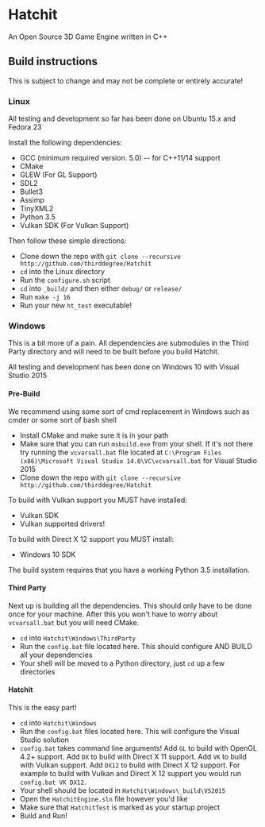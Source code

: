 # Hatchit
An Open Source 3D Game Engine written in C++

## Build instructions

This is subject to change and may not be complete or entirely accurate!

### Linux

All testing and development so far has been done on Ubuntu 15.x and Fedora 23

Install the following dependencies:
* GCC (minimum required version. 5.0) -- for C++11/14 support
* CMake
* GLEW 		(For GL Support)
* SDL2
* Bullet3
* Assimp
* TinyXML2
* Python 3.5
* Vulkan SDK 	(For Vulkan Support)

Then follow these simple directions:
* Clone down the repo with `git clone --recursive http://github.com/thirddegree/Hatchit`
* `cd` into the Linux directory
* Run the `configure.sh` script
* `cd` into `_build/` and then either `debug/` or `release/`
* Run `make -j 16`
* Run your new `ht_test` executable!

### Windows

This is a bit more of a pain. All dependencies are submodules in the Third Party
directory and will need to be built before you build Hatchit.

All testing and development has been done on Windows 10 with Visual Studio 2015

#### Pre-Build
We recommend using some sort of cmd replacement in Windows such as cmder or some sort of bash shell
* Install CMake and make sure it is in your path
* Make sure that you can run `msbuild.exe` from your shell. If it's not there try running the `vcvarsall.bat` file located at `C:\Program Files (x86)\Microsoft Visual Studio 14.0\VC\vcvarsall.bat` for Visual Studio 2015
* Clone down the repo with `git clone --recursive http://github.com/thirddegree/Hatchit`

To build with Vulkan support you MUST have installed:
* Vulkan SDK
* Vulkan supported drivers!

To build with Direct X 12 support you MUST install:
* Windows 10 SDK

The build system requires that you have a working Python 3.5 installation.

#### Third Party
Next up is building all the dependencies. This should only have to be done once for your machine. After this you won't have to worry about `vcvarsall.bat` but you will need CMake.

* `cd` into `Hatchit\Windows\ThirdParty`
* Run the `config.bat` file located here. This should configure AND BUILD all your dependencies
* Your shell will be moved to a Python directory, just `cd` up a few directories

#### Hatchit
This is the easy part!

* `cd` into `Hatchit\Windows`
* Run the `config.bat` files located here. This will configure the Visual Studio solution
* `config.bat` takes command line arguments! Add `GL` to build with OpenGL 4.2+ support. Add `DX` to build with Direct X 11 support. Add `VK` to build with Vulkan support. Add `DX12` to build with Direct X 12 support. For example to build with Vulkan and Direct X 12 support you would run `config.bat VK DX12`.
* Your shell should be located in `Hatchit\Windows\_build\VS2015`
* Open the `HatchitEngine.sln` file however you'd like
* Make sure that `HatchitTest` is marked as your startup project
* Build and Run!
